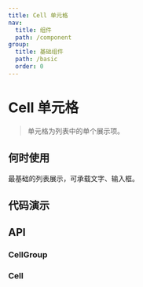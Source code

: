 ```yaml
---
title: Cell 单元格
nav:
  title: 组件
  path: /component
group:
  title: 基础组件
  path: /basic
  order: 0
---
```


# Cell 单元格

> 单元格为列表中的单个展示项。

## 何时使用

最基础的列表展示，可承载文字、输入框。

## 代码演示

<code src="./__fixtures__/basic.tsx"></code>

## API

### CellGroup

<API src="./group.tsx" hideTitle></API>

### Cell

<API hideTitle></API>
